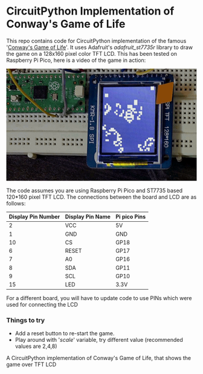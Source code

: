 # CircuitPython Implementation of Conway's Game of Life



This repo contains code for CircuitPython implementation of the famous '[Conway's Game of Life](https://en.wikipedia.org/wiki/Conway%27s_Game_of_Life)'. It uses Adafruit's *adafruit_st7735r* library to draw the game on a  128x160 pixel color TFT LCD. This has been tested on Raspberry Pi Pico, here is a  video of the game in action:

![Game of Life on  128x160 TFT LCD](game_of_life.gif)


The code assumes you are using Raspberry Pi Pico and ST7735 based 120*160 pixel TFT LCD. The connections between the board and LCD are as follows:

| Display Pin Number |   Display Pin Name | Pi pico Pins |
|--------------------|--------------------|--------------|
| 2                  | VCC                | 5V           |
| 1                  | GND                | GND          |
| 10                 | CS                 | GP18         |
| 6                  | RESET              | GP17         |
| 7                  | A0                 | GP16         |
| 8                  | SDA                | GP11         |
| 9                  | SCL                | GP10         |
| 15                 | LED                | 3.3V         |



For a different board, you will have to update code to use PINs which were used for connecting the LCD


### Things to try

* Add a reset button to re-start the game.
* Play around with '*scale*' variable, try different value (recommended values are 2,4,8)

A CircuitPython implementation of Conway's Game of Life, that shows the game over TFT LCD
